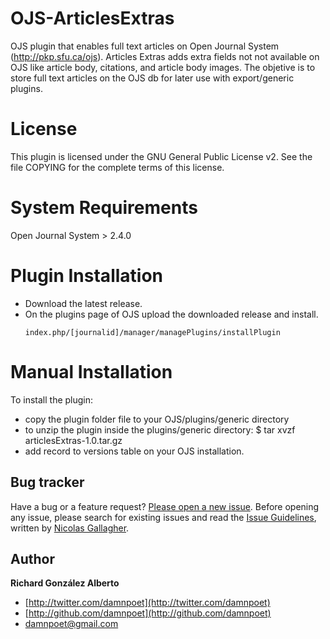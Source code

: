 # OJS-ArticlesExtras

OJS plugin that enables full text articles on Open Journal System (http://pkp.sfu.ca/ojs). Articles Extras adds extra fields not not available on OJS like article body, citations, and article body images. 
The objetive is to store full text articles on the OJS db for later use with export/generic plugins. 


# License

This plugin is licensed under the GNU General Public License v2. See the file COPYING for the complete terms of this license.



# System Requirements

Open Journal System > 2.4.0

# Plugin Installation
 - Download the latest release.
 - On the plugins page of OJS upload the downloaded release and install.
   ```   
   index.php/[journalid]/manager/managePlugins/installPlugin
   ```

# Manual Installation

To install the plugin:
 - copy the plugin folder file to your OJS/plugins/generic directory
 - to unzip the plugin inside the plugins/generic directory:
    $ tar xvzf articlesExtras-1.0.tar.gz
 - add record to versions table on your OJS installation.



## Bug tracker

Have a bug or a feature request? [Please open a new issue](https://github.com/damnpoet/ojs-articlesextras/issues). Before opening any issue, please search for existing issues and read the [Issue Guidelines](https://github.com/necolas/issue-guidelines), written by [Nicolas Gallagher](https://github.com/necolas/).



## Author

**Richard González Alberto**

+ [http://twitter.com/damnpoet](http://twitter.com/damnpoet)
+ [http://github.com/damnpoet](http://github.com/damnpoet)
+ [damnpoet@gmail.com](mailto:damnpoet@gmail.com)
